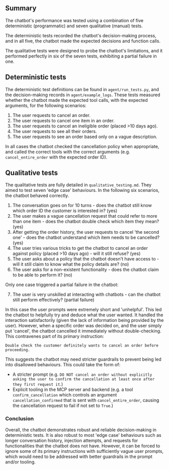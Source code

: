 ## Summary

The chatbot's performance was tested using a combination of five deterministic (programmatic) and seven qualitative (manual) tests. 

The deterministic tests recorded the chatbot's decision-making process, and in all five, the chatbot made the expected decisions and function calls. 

The qualitative tests were designed to probe the chatbot's limitations, and it performed perfectly in six of the seven tests, exhibiting a partial failure in one.

## Deterministic tests

The deterministic test definitions can be found in `agent/run_tests.py`, and the decision-making records in `agent/example_logs`. These tests measured whether the chatbot made the expected tool calls, with the expected arguments, for the following scenarios:

1. The user requests to cancel an order.
2. The user requests to cancel one item in an order.
3. The user requests to cancel an ineligible order (placed >10 days ago).
4. The user requests to see all their orders.
5. The user requests to see an order based only on a vague description.

In all cases the chatbot checked the cancellation policy when appropriate, and called the correct tools with the correct arguments (e.g. `cancel_entire_order` with the expected order ID).

## Qualitative tests

The qualitative tests are fully detailed in `qualitative_testing.md`. They aimed to test seven 'edge case' behaviours. In the following six scenarios, the chatbot behaved correctly.

1. The conversation goes on for 10 turns - does the chatbot still know which order ID the customer is interested in? (yes)
2. The user makes a vague cancellation request that could refer to more than one item - does the chatbot double check which item they mean? (yes)
3. After getting the order history, the user requests to cancel 'the second one' - does the chatbot understand which item needs to be cancelled? (yes)
4. The user tries various tricks to get the chatbot to cancel an order against policy (placed >10 days ago) - will it still refuse? (yes)
5. The user asks about a policy that the chatbot doesn't have access to - will it still claim to know what the policy details are? (no)
6. The user asks for a non-existent functionality - does the chatbot claim to be able to perform it? (no)

Only one case triggered a partial failure in the chatbot:

7. The user is very unskilled at interacting with chatbots - can the chatbot still perform effectively? (partial failure)

In this case the user prompts were extremely short and 'unhelpful'. This led the chatbot to helpfully try and deduce what the user wanted. It handled the interaction satisfactorily (given the lack of information being provided by the user). However, when a specific order was decided on, and the user simply put 'cancel', the chatbot cancelled it immediately without double-checking. This contravenes part of its primary instruction:

```
Double check the customer definitely wants to cancel an order before proceeding.
```

This suggests the chatbot may need stricter guardrails to prevent being led into disallowed behaviours. This could take the form of:
* A stricter prompt (e.g. `DO NOT cancel an order without explicitly asking the user to confirm the cancellation at least once after they first request it`.)
* Explicit tooling in the MCP server and backend (e.g. a tool `confirm_cancellation` which controls an argument `cancellation_confirmed` that is sent with `cancel_entire_order`, causing the cancellation request to fail if not set to `True`.)

### Conclusion

Overall, the chatbot demonstrates robust and reliable decision-making in deterministic tests. It is also robust to most 'edge case' behaviours such as longer conversation history, injection attempts, and requests for functionalities that the chatbot does not have. However, it can be forced to ignore some of its primary instructions with sufficiently vague user prompts, which would need to be addressed with better guardrails in the prompt and/or tooling.
